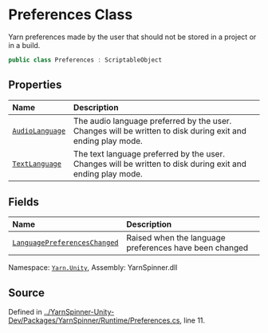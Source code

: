 # Preferences Class

Yarn preferences made by the user that should not be stored in a
project or in a build.


```csharp
public class Preferences : ScriptableObject
```



## Properties
|Name|Description|
|:---|:---|
|[`AudioLanguage`](/api/csharp/yarn.unity/preferences.audiolanguage.md)| The audio language preferred by the user. Changes will be written to disk during exit and ending play mode. |
|[`TextLanguage`](/api/csharp/yarn.unity/preferences.textlanguage.md)| The text language preferred by the user. Changes will be written to disk during exit and ending play mode. |
## Fields
|Name|Description|
|:---|:---|
|[`LanguagePreferencesChanged`](/api/csharp/yarn.unity/preferences.languagepreferenceschanged.md)| Raised when the language preferences have been changed |
<div class="class-metadata">

Namespace: [`Yarn.Unity`](/api/csharp/yarn.unity/README.md), Assembly: YarnSpinner.dll
</div>

## Source
Defined in [../YarnSpinner-Unity-Dev/Packages/YarnSpinner/Runtime/Preferences.cs](https://github.com/YarnSpinnerTool/YarnSpinner-Unity//blob/develop/Runtime/Preferences.cs#L11), line 11.
